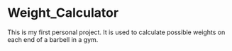 # Weight_Calculator
This is my first personal project. It is used to calculate possible weights on each end of a barbell in a gym.
